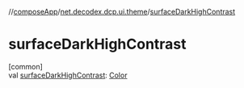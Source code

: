 //[composeApp](../../index.md)/[net.decodex.dcp.ui.theme](index.md)/[surfaceDarkHighContrast](surface-dark-high-contrast.md)

# surfaceDarkHighContrast

[common]\
val [surfaceDarkHighContrast](surface-dark-high-contrast.md): [Color](https://developer.android.com/reference/kotlin/androidx/compose/ui/graphics/Color.html)
